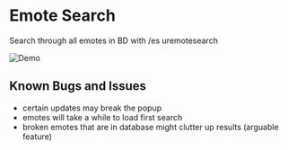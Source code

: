 # Emote Search
Search through all emotes in BD with /es uremotesearch

![Demo]( https://thumbs.gfycat.com/BlackandwhiteLiquidDoctorfish-size_restricted.gif)

## Known Bugs and Issues
 - certain updates may break the popup
 - emotes will take a while to load first search
 - broken emotes that are in database might clutter up results (arguable feature)
